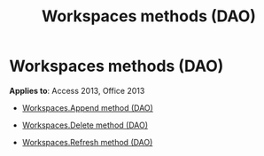 ﻿---
title: Workspaces methods (DAO)
TOCTitle: Methods
ms:assetid: f664a3b9-e381-4eb7-8abf-314b71be9fb7
ms:mtpsurl: https://msdn.microsoft.com/library/Dn180120(v=office.15)
ms:contentKeyID: 52075069
ms.date: 09/18/2015
mtps_version: v=office.15
---

# Workspaces methods (DAO)


**Applies to**: Access 2013, Office 2013



  - [Workspaces.Append method (DAO)](workspaces-append-method-dao.md)

  - [Workspaces.Delete method (DAO)](workspaces-delete-method-dao.md)

  - [Workspaces.Refresh method (DAO)](workspaces-refresh-method-dao.md)

